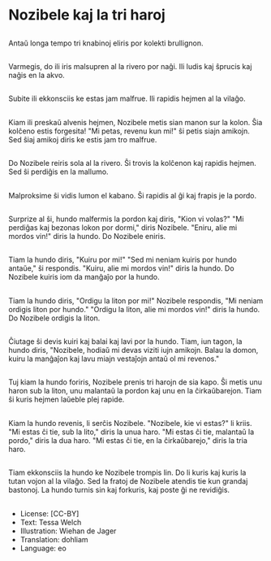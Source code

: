 # Nozibele kaj la tri haroj

##
Antaŭ longa tempo tri knabinoj eliris por kolekti brullignon.

##
Varmegis, do ili iris malsupren al la rivero por naĝi. Ili ludis kaj ŝprucis kaj naĝis en la akvo.

##
Subite ili ekkonsciis ke estas jam malfrue. Ili rapidis hejmen al la vilaĝo.

##
Kiam ili preskaŭ alvenis hejmen, Nozibele metis sian manon sur la kolon. Ŝia kolĉeno estis forgesita! "Mi petas, revenu kun mi!" ŝi petis siajn amikojn. Sed ŝiaj amikoj diris ke estis jam tro malfrue.

##
Do Nozibele reiris sola al la rivero. Ŝi trovis la kolĉenon kaj rapidis hejmen. Sed ŝi perdiĝis en la mallumo.

##
Malproksime ŝi vidis lumon el kabano. Ŝi rapidis al ĝi kaj frapis je la pordo.

##
Surprize al ŝi, hundo malfermis la pordon kaj diris, "Kion vi volas?" "Mi perdiĝas kaj bezonas lokon por dormi," diris Nozibele. "Eniru, alie mi mordos vin!" diris la hundo. Do Nozibele eniris.

##
Tiam la hundo diris, "Kuiru por mi!" "Sed mi neniam kuiris por hundo antaŭe," ŝi respondis. "Kuiru, alie mi mordos vin!" diris la hundo. Do Nozibele kuiris iom da manĝaĵo por la hundo.

##
Tiam la hundo diris, "Ordigu la liton por mi!" Nozibele respondis, "Mi neniam ordigis liton por hundo." "Ordigu la liton, alie mi mordos vin!" diris la hundo. Do Nozibele ordigis la liton.

##
Ĉiutage ŝi devis kuiri kaj balai kaj lavi por la hundo. Tiam, iun tagon, la hundo diris, "Nozibele, hodiaŭ mi devas viziti iujn amikojn. Balau la domon, kuiru la manĝaĵon kaj lavu miajn vestaĵojn antaŭ ol mi revenos."

##
Tuj kiam la hundo foriris, Nozibele prenis tri harojn de sia kapo. Ŝi metis unu haron sub la liton, unu malantaŭ la pordon kaj unu en la ĉirkaŭbarejon. Tiam ŝi kuris hejmen laŭeble plej rapide.

##
Kiam la hundo revenis, li serĉis Nozibele. "Nozibele, kie vi estas?" li kriis. "Mi estas ĉi tie, sub la lito," diris la unua haro. "Mi estas ĉi tie, malantaŭ la pordo," diris la dua haro. "Mi estas ĉi tie, en la ĉirkaŭbarejo," diris la tria haro.

##
Tiam ekkonsciis la hundo ke Nozibele trompis lin. Do li kuris kaj kuris la tutan vojon al la vilaĝo. Sed la fratoj de Nozibele atendis tie kun grandaj bastonoj. La hundo turnis sin kaj forkuris, kaj poste ĝi ne revidiĝis.

##
* License: [CC-BY]
* Text: Tessa Welch
* Illustration: Wiehan de Jager
* Translation: dohliam
* Language: eo
